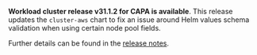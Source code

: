 **Workload cluster release v31.1.2 for CAPA is available**. This release updates the `cluster-aws` chart to fix an issue around Helm values schema validation when using certain node pool fields.

Further details can be found in the [release notes](https://docs.giantswarm.io/changes/workload-cluster-releases-capa/releases/aws-31.1.2).
